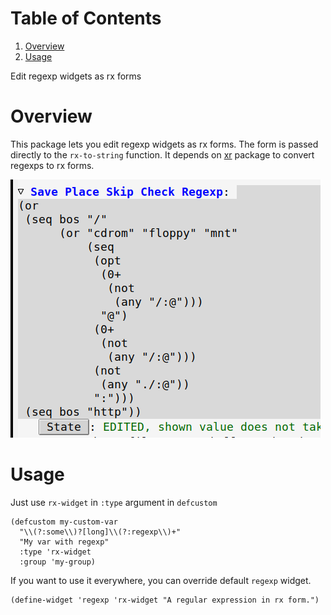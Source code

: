 # Table of Contents

1.  [Overview](#org3e8589f)
2.  [Usage](#org424da4a)

Edit regexp widgets as rx forms


<a id="org3e8589f"></a>

# Overview

This package lets you edit regexp widgets as rx forms.  The form is passed
directly to the `rx-to-string` function.  It depends on [xr](https://github.com/mattiase/xr) package to convert
regexps to rx forms.

![img](./rx-widget-scrot.png)


<a id="org424da4a"></a>

# Usage

Just use `rx-widget` in `:type` argument in `defcustom`

    (defcustom my-custom-var
      "\\(?:some\\)?[long]\\(?:regexp\\)+"
      "My var with regexp"
      :type 'rx-widget
      :group 'my-group)

If you want to use it everywhere, you can override default `regexp` widget.

    (define-widget 'regexp 'rx-widget "A regular expression in rx form.")
